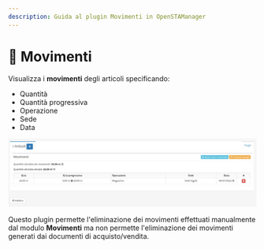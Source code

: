 ```yaml
---
description: Guida al plugin Movimenti in OpenSTAManager
---
```


# 💸 Movimenti

Visualizza i **movimenti** degli articoli specificando:

* Quantità
* Quantità progressiva
* Operazione
* Sede
* Data

![](<../../../../../.gitbook/assets/image (299).png>)

Questo plugin permette l'eliminazione dei movimenti effettuati manualmente dal modulo **Movimenti** ma non permette l'eliminazione dei movimenti generati dai documenti di acquisto/vendita.
